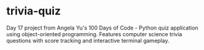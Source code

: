 # trivia-quiz
Day 17 project from Angela Yu's 100 Days of Code - Python quiz application using object-oriented programming. Features computer science trivia questions with score tracking and interactive terminal gameplay.
